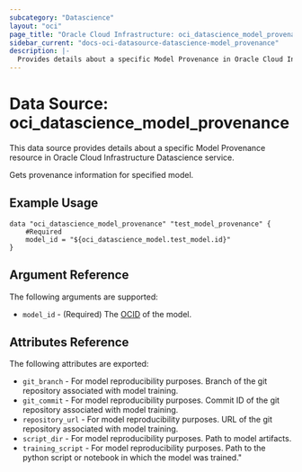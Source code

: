```yaml
---
subcategory: "Datascience"
layout: "oci"
page_title: "Oracle Cloud Infrastructure: oci_datascience_model_provenance"
sidebar_current: "docs-oci-datasource-datascience-model_provenance"
description: |-
  Provides details about a specific Model Provenance in Oracle Cloud Infrastructure Datascience service
---
```


# Data Source: oci_datascience_model_provenance
This data source provides details about a specific Model Provenance resource in Oracle Cloud Infrastructure Datascience service.

Gets provenance information for specified model.

## Example Usage

```hcl
data "oci_datascience_model_provenance" "test_model_provenance" {
	#Required
	model_id = "${oci_datascience_model.test_model.id}"
}
```

## Argument Reference

The following arguments are supported:

* `model_id` - (Required) The [OCID](https://docs.cloud.oracle.com/iaas/Content/API/Concepts/identifiers.htm) of the model.


## Attributes Reference

The following attributes are exported:

* `git_branch` - For model reproducibility purposes. Branch of the git repository associated with model training.
* `git_commit` - For model reproducibility purposes. Commit ID of the git repository associated with model training.
* `repository_url` - For model reproducibility purposes. URL of the git repository associated with model training.
* `script_dir` - For model reproducibility purposes. Path to model artifacts.
* `training_script` - For model reproducibility purposes. Path to the python script or notebook in which the model was trained." 


